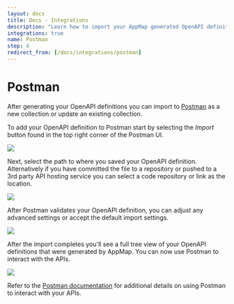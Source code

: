 ```yaml
---
layout: docs
title: Docs - Integrations
description: "Learn how to import your AppMap generated OpenAPI definitions into Postman, adjust settings, and interact with your APIs. Detailed guide with visuals included."
integrations: true
name: Postman
step: 4
redirect_from: [/docs/integrations/postman]
---
```


# Postman

After generating your OpenAPI definitions you can import to [Postman](https://www.postman.com/) as a new collection or update an existing collection. 

To add your OpenAPI definition to Postman start by selecting the _Import_ button found in the top right corner of the Postman UI. 

<img class="video-screenshot" src="/assets/img/openapi/postman-1.png"/> 

Next, select the path to where you saved your OpenAPI definition. Alternatively if you have committed the file to a repository or pushed to a 3rd party API hosting service you can select a code repository or link as the location. 

<img class="video-screenshot" src="/assets/img/openapi/postman-2.webp"/> 

After Postman validates your OpenAPI definition, you can adjust any advanced settings or accept the default import settings. 

<img class="video-screenshot" src="/assets/img/openapi/postman-3.png"/> 

After the import completes you'll see a full tree view of your OpenAPI definitions that were generated by AppMap. You can now use Postman to interact with the APIs. 

<img class="video-screenshot" src="/assets/img/openapi/postman-4.png"/> 

Refer to the [Postman documentation](https://learning.postman.com/docs/getting-started/introduction/) for additional details on using Postman to interact with your APIs. 
